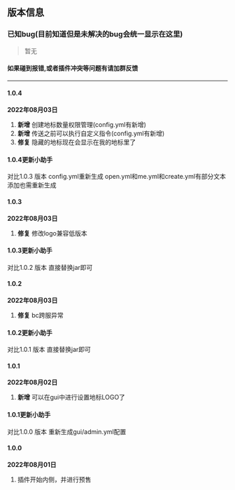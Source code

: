 ## 版本信息

### 已知bug(目前知道但是未解决的bug会统一显示在这里)

> 暂无

#### 如果碰到报错,或者插件冲突等问题有请加群反馈

------------
#### 1.0.4
**2022年08月03日**
1. **新增** 创建地标数量权限管理(config.yml有新增)
2. **新增** 传送之前可以执行自定义指令(config.yml有新增)
3. **修复** 隐藏的地标现在会显示在我的地标里了

#### 1.0.4更新小助手
对比1.0.3 版本 config.yml重新生成
open.yml和me.yml和create.yml有部分文本添加也需重新生成

#### 1.0.3
**2022年08月03日**
1. **修复** 修改logo兼容低版本

#### 1.0.3更新小助手
对比1.0.2 版本 直接替换jar即可

#### 1.0.2
**2022年08月03日**
1. **修复** bc跨服异常

#### 1.0.2更新小助手
对比1.0.1 版本 直接替换jar即可

#### 1.0.1
**2022年08月02日**
1. **新增** 可以在gui中进行设置地标LOGO了

#### 1.0.1更新小助手
对比1.0.0 版本 重新生成gui/admin.yml配置

#### 1.0.0
**2022年08月01日**
1. 插件开始内侧，并进行预售
